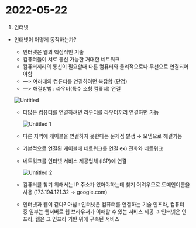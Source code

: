 # 2022-05-22

1. 인터넷
- 인터넷이 어떻게 동작하는가?
    - 인터넷은 웹의 핵심적인 기술
    - 컴퓨터들이 서로 통신 가능한 거대한 네트워크
    - 컴퓨터끼리의 통신이 필요할때 다른 컴퓨터와 물리적으로나 무선으로 연결되어야함
    - —>  여러대의 컴퓨터를 연결하려면 복잡함 (단점)
    - —> 해결방법 : 라우터(특수 소형 컴퓨터) 연결
        
    ![Untitled](https://user-images.githubusercontent.com/80503956/170954779-aa6b2185-9f40-4fca-8ad8-df23dd4cb7ac.png)    
        
    - 더많은 컴퓨터를 연결하려면 라우터를 라우터끼리 연결하면 가능
        
        
        ![Untitled 1](https://user-images.githubusercontent.com/80503956/170954863-ef71937a-1ec4-4f00-ab5f-dd19ae637f22.png)

    - 다른 지역에 케이블을 연결하지 못한다는 문제점 발생 → 모뎀으로 해결가능
    - 기본적으로 연결된 케이블에 네트워크를 연결 ex)  전화와 네트워크
    - 네트워크를 인터넷 서비스 제공업체 (ISP)에 연결
        
        ![Untitled 2](https://user-images.githubusercontent.com/80503956/170954879-ce20b6f3-6d61-499c-8c72-bc919e0a87d6.png)

        
    - 컴퓨터를 찾기 위해서는 IP 주소가 있어야하는데 찾기 어려우므로 도메인이름을 사용 (173.194.121.32 → google.com)
    - 인터넷과 웹이 같다? 아님 : 인터넷은 컴퓨터를 연결하는 기술 인프라, 컴퓨터 중 일부는 웹서버로 웹 브라우저가 이해할 수 있는 서비스 제공 → 인터넷은 인프라, 웹은 그 인프라 기반 위에 구축된 서비스
